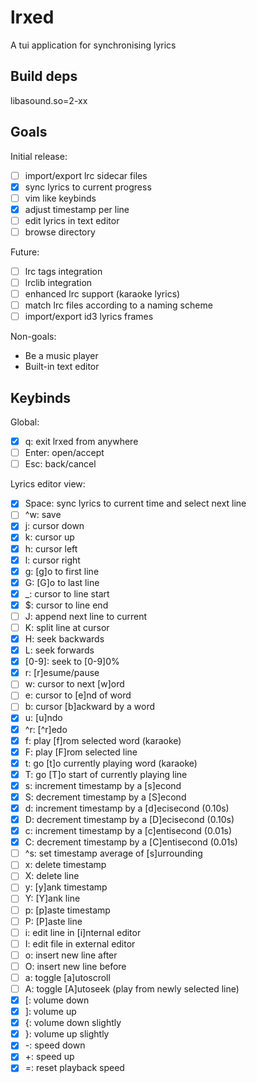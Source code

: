 # lrxed

A tui application for synchronising lyrics

## Build deps

libasound.so=2-xx

## Goals

Initial release:

- [ ] import/export lrc sidecar files
- [x] sync lyrics to current progress
- [ ] vim like keybinds
- [x] adjust timestamp per line
- [ ] edit lyrics in text editor
- [ ] browse directory

Future:

- [ ] lrc tags integration
- [ ] lrclib integration
- [ ] enhanced lrc support (karaoke lyrics)
- [ ] match lrc files according to a naming scheme
- [ ] import/export id3 lyrics frames

Non-goals:

- Be a music player
- Built-in text editor

## Keybinds

Global:

- [x] q: exit lrxed from anywhere
- [ ] Enter: open/accept
- [ ] Esc: back/cancel

Lyrics editor view:

- [x] Space: sync lyrics to current time and select next line
- [ ] ^w: save
- [x] j: cursor down
- [x] k: cursor up
- [x] h: cursor left
- [x] l: cursor right
- [x] g: \[g]o to first line
- [x] G: \[G]o to last line
- [x] \_: cursor to line start
- [x] $: cursor to line end
- [ ] J: append next line to current
- [ ] K: split line at cursor
- [x] H: seek backwards
- [x] L: seek forwards
- [x] \[0-9]: seek to \[0-9]0%
- [x] r: \[r]esume/pause
- [ ] w: cursor to next \[w]ord
- [ ] e: cursor to \[e]nd of word
- [ ] b: cursor \[b]ackward by a word
- [x] u: \[u]ndo
- [x] ^r: \[^r]edo
- [x] f: play \[f]rom selected word (karaoke)
- [x] F: play \[F]rom selected line
- [x] t: go \[t]o currently playing word (karaoke)
- [x] T: go \[T]o start of currently playing line
- [x] s: increment timestamp by a \[s]econd
- [x] S: decrement timestamp by a \[S]econd
- [x] d: increment timestamp by a \[d]ecisecond (0.10s)
- [x] D: decrement timestamp by a \[D]ecisecond (0.10s)
- [x] c: increment timestamp by a \[c]entisecond (0.01s)
- [x] C: decrement timestamp by a \[C]entisecond (0.01s)
- [ ] ^s: set timestamp average of \[s]urrounding
- [ ] x: delete timestamp
- [ ] X: delete line
- [ ] y: \[y]ank timestamp
- [ ] Y: \[Y]ank line
- [ ] p: \[p]aste timestamp
- [ ] P: \[P]aste line
- [ ] i: edit line in \[i]nternal editor
- [ ] I: edit file in external editor
- [ ] o: insert new line after
- [ ] O: insert new line before
- [ ] a: toggle \[a]utoscroll
- [ ] A: toggle \[A]utoseek (play from newly selected line)
- [x] [: volume down
- [x] ]: volume up
- [x] {: volume down slightly
- [x] }: volume up slightly
- [x] -: speed down
- [x] +: speed up
- [x] =: reset playback speed
